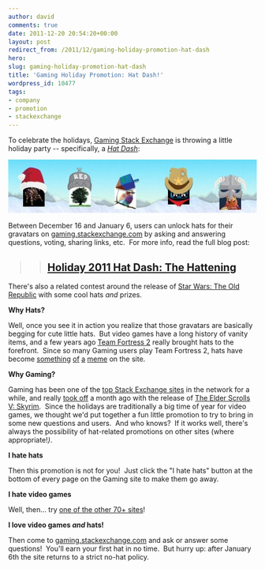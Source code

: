 ```yaml
---
author: david
comments: true
date: 2011-12-20 20:54:20+00:00
layout: post
redirect_from: /2011/12/gaming-holiday-promotion-hat-dash
hero: 
slug: gaming-holiday-promotion-hat-dash
title: 'Gaming Holiday Promotion: Hat Dash!'
wordpress_id: 10477
tags:
- company
- promotion
- stackexchange
---
```


To celebrate the holidays, [Gaming Stack Exchange](http://gaming.stackexchange.com) is throwing a little holiday party -- specifically, a _[Hat Dash](http://hatdash.com)_:

![](/images/wordpress/hat-dash-hats-smaller.jpg)

Between December 16 and January 6, users can unlock hats for their gravatars on [gaming.stackexchange.com](http://gaming.stackexchange.com) by asking and answering questions, voting, sharing links, etc.  For more info, read the full blog post:


<blockquote>

> 
> ## [Holiday 2011 Hat Dash: The Hattening](http://blog.gaming.stackexchange.com/2011/12/holiday-2011-hat-dash-the-hattening/)
> 
> 
</blockquote>


There's also a related contest around the release of [Star Wars: The Old Republic](http://blog.gaming.stackexchange.com/2011/12/new-hats-for-star-wars-the-old-republic/) with some cool hats _and_ prizes.

**Why Hats?**

Well, once you see it in action you realize that those gravatars are basically begging for cute little hats.  But video games have a long history of vanity items, and a few years ago [Team Fortress 2](http://wiki.teamfortress.com/wiki/Hats) really brought hats to the forefront.  Since so many Gaming users play Team Fortress 2, hats have become [something](http://chat.stackexchange.com/transcript/35?m=2451253#2451253) [of](http://chat.stackexchange.com/transcript/35?m=44755#44755) [a](http://chat.stackexchange.com/transcript/35?m=284137#284137) [meme](http://chat.stackexchange.com/transcript/message/2440254#2440254) on the site.

**Why Gaming?**

Gaming has been one of the [top Stack Exchange sites](http://stackexchange.com/sites) in the network for a while, and really [took off](http://www.quantcast.com/gaming.stackexchange.com) a month ago with the release of [The Elder Scrolls V: Skyrim](http://gaming.stackexchange.com/questions/tagged/skyrim).  Since the holidays are traditionally a big time of year for video games, we thought we'd put together a fun little promotion to try to bring in some new questions and users.  And who knows?  If it works well, there's always the possibility of hat-related promotions on other sites (where appropriate!_)_.

**I hate hats**

Then this promotion is not for you!  Just click the "I hate hats" button at the bottom of every page on the Gaming site to make them go away.

**I hate video games**

Well, then... try [one of the other 70+ sites](http://stackexchange.com/sites)!

**I love video games _and_ hats!**

Then come to [gaming.stackexchange.com](http://gaming.stackexchange.com) and ask or answer some questions!  You'll earn your first hat in no time.  But hurry up: after January 6th the site returns to a strict no-hat policy.


